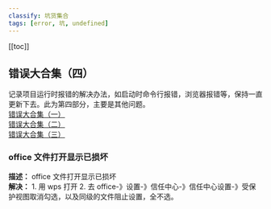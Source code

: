 ```yaml
---
classify: 坑货集合
tags: [error, 坑, undefined]
---
```


[[toc]]

## 错误大合集（四）

记录项目运行时报错的解决办法，如启动时命令行报错，浏览器报错等，保持一直更新下去。此为第四部分，主要是其他问题。  
[错误大合集（一）](./错误大合集（一）.md)  
[错误大合集（二）](./错误大合集（二）.md)  
[错误大合集（三）](./错误大合集（三）.md)

### office 文件打开显示已损坏

**描述：** office 文件打开显示已损坏  
**解决：** 1. 用 wps 打开 2. 去 office-》设置-》信任中心-》信任中心设置-》受保护视图取消勾选，以及同级的文件阻止设置，全不选。
